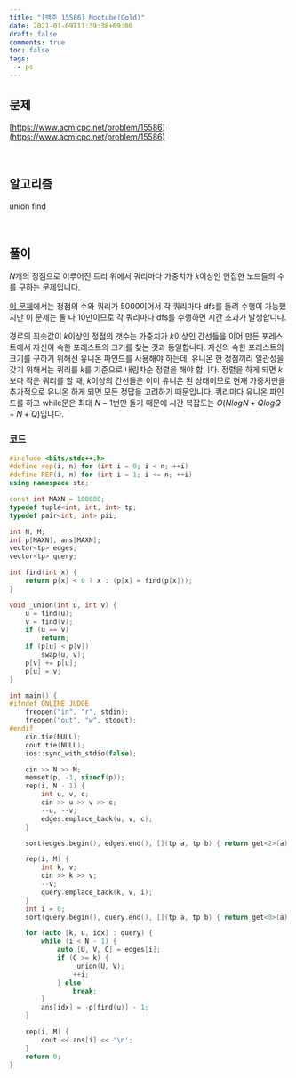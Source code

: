 ```yaml
---
title: "[백준 15586] Mootube(Gold)"
date: 2021-01-09T11:39:38+09:00
draft: false
comments: true
toc: false
tags:
  - ps
---
```


## 문제

[https://www.acmicpc.net/problem/15586](https://www.acmicpc.net/problem/15586)

<br>

## 알고리즘

union find

<br>

## 풀이

$N$개의 정점으로 이루어진 트리 위에서 쿼리마다 가중치가 $k$이상인 인접한 노드들의 수를 구하는 문제입니다.

[이 문제](https://www.acmicpc.net/problem/15591)에서는 정점의 수와 쿼리가 5000이어서 각 쿼리마다 dfs를 돌려 수행이 가능했지만 이 문제는 둘 다 10만이므로 각 쿼리마다 dfs를 수행하면 시간 초과가 발생합니다.

경로의 최솟값이 $k$이상인 정점의 갯수는 가중치가 $k$이상인 간선들을 이어 만든 포레스트에서 자신이 속한 포레스트의 크기를 찾는 것과 동일합니다. 자신의 속한 포레스트의 크기를 구하기 위해선 유니온 파인드를 사용해야 하는데, 유니온 한 정점끼리 일관성을 갖기 위해서는 쿼리를 $k$를 기준으로 내림차순 정렬을 해야 합니다. 정렬을 하게 되면 $k$보다 작은 쿼리를 할 때, $k$이상의 간선들은 이미 유니온 된 상태이므로 현재 가중치만을 추가적으로 유니온 하게 되면 모든 정답을 고려하기 때문입니다. 쿼리마다 유니온 파인드를 하고 while문은 최대 $N-1$번만 돌기 때문에 시간 복잡도는 $O(NlogN+QlogQ+N+Q)$입니다.

### 코드

```c++
#include <bits/stdc++.h>
#define rep(i, n) for (int i = 0; i < n; ++i)
#define REP(i, n) for (int i = 1; i <= n; ++i)
using namespace std;

const int MAXN = 100000;
typedef tuple<int, int, int> tp;
typedef pair<int, int> pii;

int N, M;
int p[MAXN], ans[MAXN];
vector<tp> edges;
vector<tp> query;

int find(int x) {
    return p[x] < 0 ? x : (p[x] = find(p[x]));
}

void _union(int u, int v) {
    u = find(u);
    v = find(v);
    if (u == v)
        return;
    if (p[u] < p[v])
        swap(u, v);
    p[v] += p[u];
    p[u] = v;
}

int main() {
#ifndef ONLINE_JUDGE
    freopen("in", "r", stdin);
    freopen("out", "w", stdout);
#endif
    cin.tie(NULL);
    cout.tie(NULL);
    ios::sync_with_stdio(false);

    cin >> N >> M;
    memset(p, -1, sizeof(p));
    rep(i, N - 1) {
        int u, v, c;
        cin >> u >> v >> c;
        --u, --v;
        edges.emplace_back(u, v, c);
    }

    sort(edges.begin(), edges.end(), [](tp a, tp b) { return get<2>(a) > get<2>(b); });

    rep(i, M) {
        int k, v;
        cin >> k >> v;
        --v;
        query.emplace_back(k, v, i);
    }
    int i = 0;
    sort(query.begin(), query.end(), [](tp a, tp b) { return get<0>(a) > get<0>(b); });

    for (auto [k, u, idx] : query) {
        while (i < N - 1) {
            auto [U, V, C] = edges[i];
            if (C >= k) {
                _union(U, V);
                ++i;
            } else
                break;
        }
        ans[idx] = -p[find(u)] - 1;
    }

    rep(i, M) {
        cout << ans[i] << '\n';
    }
    return 0;
}
```
